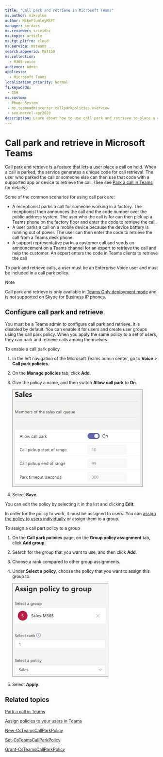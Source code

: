 ```yaml
---
title: "Call park and retrieve in Microsoft Teams"
ms.author: mikeplum
author: MikePlumleyMSFT
manager: serdars
ms.reviewer: srividhc
ms.topic: article
ms.tgt.pltfrm: cloud
ms.service: msteams
search.appverid: MET150
ms.collection: 
  - M365-voice
audience: Admin
appliesto: 
  - Microsoft Teams
localization_priority: Normal
f1.keywords: 
 - CSH
ms.custom: 
 - Phone System
 - ms.teamsadmincenter.callparkpolicies.overview
 - seo-marvel-apr2020
description: Learn about how to use call park and retrieve to place a call on hold in Microsoft Teams.
---
```


# Call park and retrieve in Microsoft Teams

Call park and retrieve is a feature that lets a user place a call on hold. When a call is parked, the service generates a unique code for call retrieval. The user who parked the call or someone else can then use that code with a supported app or device to retrieve the call. (See see [Park a call in Teams](https://support.office.com/article/park-a-call-in-teams-8538c063-d676-4e9a-8045-fc3b7299bb2f) for details.)

Some of the common scenarios for using call park are:

- A receptionist parks a call for someone working in a factory. The receptionist then announces the call and the code number over the public address system. The user who the call is for can then pick up a Teams phone on the factory floor and enter the code to retrieve the call.
- A user parks a call on a mobile device because the device battery is running out of power. The user can then enter the code to retrieve the call from a Teams desk phone.
- A support representative parks a customer call and sends an announcement on a Teams channel for an expert to retrieve the call and help the customer. An expert enters the code in Teams clients to retrieve the call

To park and retrieve calls, a user must be an Enterprise Voice user and must be included in a call park policy.

> [!NOTE]
> Call park and retrieve is only available in [Teams Only deployment mode](teams-and-skypeforbusiness-coexistence-and-interoperability.md) and is not supported on Skype for Business IP phones.

## Configure call park and retrieve

You must be a Teams admin to configure call park and retrieve. It is disabled by default. You can enable it for users and create user groups using the call park policy. When you apply the same policy to a set of users, they can park and retrieve calls among themselves.

To enable a call park policy

1. In the left navigation of the Microsoft Teams admin center, go to **Voice** > **Call park policies**.
2. On the **Manage policies** tab, click **Add**.
3. Give the policy a name, and then switch **Allow call park** to **On**.

    ![Screenshot of call park policy settings](media/call-park-add-policy.png)

4. Select **Save**.

You can edit the policy by selecting it in the list and clicking **Edit**.

In order for the policy to work, it must be assigned to users. You can [assign the policy to users individually](assign-policies.md) or assign them to a group.

To assign a call part policy to a group

1. On the **Call park policies** page, on the **Group policy assignment** tab, click **Add group**.
2. Search for the group that you want to use, and then click **Add**.
3. Choose a rank compared to other group assignments.
4. Under **Select a policy**, choose the policy that you want to assign this group to.

    ![park policies image](media/call-park-assign-policy-to-group.png)

5. Select **Apply**.

## Related topics

[Park a call in Teams](https://support.office.com/article/park-a-call-in-teams-8538c063-d676-4e9a-8045-fc3b7299bb2f)

[Assign policies to your users in Teams](assign-policies.md)

[New-CsTeamsCallParkPolicy](/powershell/module/skype/new-csteamscallparkpolicy?view=skype-ps)

[Set-CsTeamsCallParkPolicy](/powershell/module/skype/set-csteamscallparkpolicy?view=skype-ps)

[Grant-CsTeamsCallParkPolicy](/powershell/module/skype/grant-csteamscallparkpolicy?view=skype-ps)